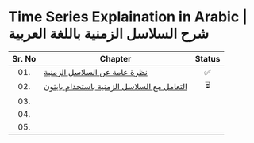 # Time Series Explaination in Arabic | شرح السلاسل الزمنية باللغة العربية

| Sr. No | Chapter                                                               |Status|
|:------:|----------------------------------------------------------------------------|:--:|
| 01.     | [نظرة عامة عن السلاسل الزمنية](https://github.com/AI-MOO/Time_Series_Arabic_Explaination/blob/master/Slides/Chapter_01.pdf)|✅|
| 02.     | [التعامل مع السلاسل الزمنية باستخدام بايثون]()|⏳| 
| 03.     | []()||
| 04.     | []()||
| 05.     | []()||